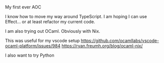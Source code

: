 My first ever AOC

I know how to move my way around TypeScript. 
I am hoping I can use Effect... or at least refactor my current code.

I am also trying out OCaml.
Obviously with Nix. 

This was useful for my vscode setup
https://github.com/ocamllabs/vscode-ocaml-platform/issues/984
https://ryan.freumh.org/blog/ocaml-nix/

I also want to try Python
